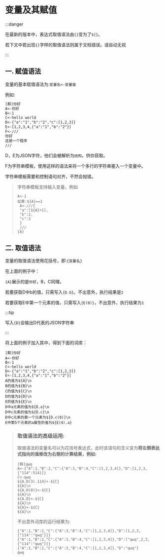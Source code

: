 # 变量及其赋值

:::danger

在最新的版本中，表达式取值语法由`{}`变为了`${}`。

若下文中若出现`{}`字样的取值语法则属于文档错误。请自动无视

:::

## 一. 赋值语法

变量的基本赋值语法为:`变量名<-变量值`

例如:

```tex
[群]你好
A<-你好
B<-1
C<-hello world
D<-{"a":"1","b":"2","c":[1,2,3]}
E<-[1,2,3,4,{"a":"1","b":"2"}]
F<-///
你好
这是一个程序
///
```

D，E为JSON字符，他们会被解析为`结构`，供你获取。

F为字符串模板，使用这样的语法来将一个多行的字符串塞入一个变量中。

字符串模板需要和控制语句对齐，不然会抛错。

> 字符串模板支持输入变量，例如
>
> ```text
> A<-1
> 如果:${A}==1
>  A<-///{
>  "a":[${A}+1],
>  "b":2,
>  "c":3
>  }
>  ///
> {A}
> ```

## 二. 取值语法

变量的取值语法使用花括号，即:`{变量名}`

在上面的例子中：

`{A}`展示的是`你好`，B，C同理。

若要获取D中b的值，只需写入`{D.b}`。不出意外，执行结果是`2`

若要获取E中第一个元素的值，只需写入`{E(0)}`，不出意外，执行结果为`1`

:::tip

写入`{D}`会输出D代表的JSON字符串

:::

将上面的例子加入其中，得到下面的词库：

```text
[群]你好
A<-你好
B<-1
C<-hello world
D<-{"a":"1","b":"2","c":[1,2,3]}
E<-[1,2,3,4,{"a":"1","b":"2"}]
A的值为${A}\n
B的值为${B}\n
C的值为${C}\n
D的值为${D}\n
E的值为${E}\n
D中a元素的值为${D.a}\n
D中c元素的值为${D.c}\n
D中c元素的第一个元素为${D.c(0)}\n
E中第5个元素的a属性的值为${E(4).a}
```

> ### 取值语法的高级运用:
>
> 取值语法的变量名可以为花括号表达式，此时该语句的含义变为**将左侧表达式指向的值修改为右侧的计算结果，例如:**
>
> ```text
> [群]qwq
> A<-{"A":1,"B":2,"C":{"A":3,"B":4,"C":[1,2,3,4]},"D":[1,2,3,{"114":514}]}
> C<-qwq
> ${A.D(3).114}<-${C}
> ${A}\n
> ${A.D(0)}<-${C}
> ${A}\n
> ${A.D}<-${C}
> ${A}\n
> ${A}<-${C}
> ${A}\n
> ```
>
> 不出意外词库的运行结果为:
>
> ```text
> {"A":1,"B":2,"C":{"A":3,"B":4,"C":[1,2,3,4]},"D":[1,2,3,{"114":"qwq"}]}
> {"A":1,"B":2,"C":{"A":3,"B":4,"C":[1,2,3,4]},"D":["qwq",2,3,{"114":"qwq"}]}
> {"A":1,"B":2,"C":{"A":3,"B":4,"C":[1,2,3,4]},"D":"qwq"}
> qwq
> ```
